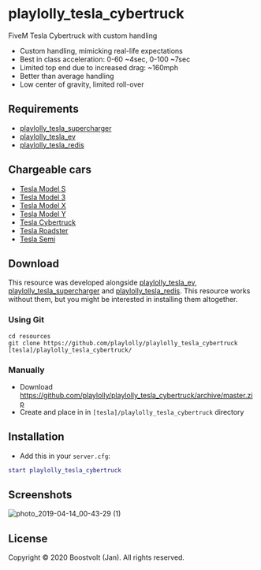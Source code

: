 # playlolly_tesla_cybertruck

FiveM Tesla Cybertruck with custom handling
- Custom handling, mimicking real-life expectations
- Best in class acceleration: 0-60 ~4sec, 0-100 ~7sec
- Limited top end due to increased drag: ~160mph
- Better than average handling
- Low center of gravity, limited roll-over

## Requirements
- [playlolly_tesla_supercharger](https://github.com/playlolly/playlolly_tesla_supercharger)
- [playlolly_tesla_ev](https://github.com/playlolly/playlolly_tesla_ev)
- [playlolly_tesla_redis](https://github.com/playlolly/playlolly_tesla_redis)

## Chargeable cars
- [Tesla Model S](https://github.com/playlolly/playlolly_tesla_models)
- [Tesla Model 3](https://github.com/playlolly/playlolly_tesla_model3)
- [Tesla Model X](https://github.com/playlolly/playlolly_tesla_modelx)
- [Tesla Model Y](https://github.com/playlolly/playlolly_tesla_modely)
- [Tesla Cybertruck](https://github.com/playlolly/playlolly_tesla_cybertruck)
- [Tesla Roadster](https://github.com/playlolly/playlolly_tesla_roadster)
- [Tesla Semi](https://github.com/playlolly/playlolly_tesla_semi)

## Download

This resource was developed alongside [playlolly_tesla_ev](https://github.com/playlolly/playlolly_tesla_ev), [playlolly_tesla_supercharger](https://github.com/playlolly/playlolly_tesla_supercharger) and [playlolly_tesla_redis](https://github.com/playlolly/playlolly_tesla_redis). This resource works without them, but you might be interested in installing them altogether.

### Using Git
```
cd resources
git clone https://github.com/playlolly/playlolly_tesla_cybertruck [tesla]/playlolly_tesla_cybertruck/
```

### Manually
- Download https://github.com/playlolly/playlolly_tesla_cybertruck/archive/master.zip
- Create and place in in `[tesla]/playlolly_tesla_cybertruck` directory

## Installation
- Add this in your `server.cfg`:

```lua
start playlolly_tesla_cybertruck
```

## Screenshots

![photo_2019-04-14_00-43-29 (1)](https://github.com/playlolly/playlolly_tesla_cybertruck/blob/master/img/cybertruck_1.png?raw=true)


## License

Copyright © 2020 Boostvolt (Jan). All rights reserved.
